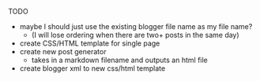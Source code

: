 TODO

- maybe I should just use the existing blogger file name as my file name? 
    - (I will lose ordering when there are two+ posts in the same day)
- create CSS/HTML template for single page
- create new post generator
    - takes in a markdown filename and outputs an html file
- create blogger xml to new css/html template
